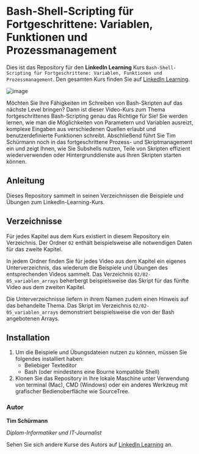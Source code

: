 # Bash-Shell-Scripting für Fortgeschrittene: Variablen, Funktionen und Prozessmanagement

Dies ist das Repository für den **LinkedIn Learning** Kurs `Bash-Shell-Scripting für Fortgeschrittene: Variablen, Funktionen und Prozessmanagement`. Den gesamten Kurs finden Sie auf [LinkedIn Learning][lil-course-url].

![image](https://user-images.githubusercontent.com/61017085/211617364-a5ae664e-0aac-4064-b587-12440ebb125c.png) 

Möchten Sie Ihre Fähigkeiten im Schreiben von Bash-Skripten auf das nächste Level bringen? Dann ist dieser Video-Kurs zum Thema fortgeschrittenes Bash-Scripting genau das Richtige für Sie! Sie werden lernen, wie man die Möglichkeiten von Parametern und Variablen ausreizt, komplexe Eingaben aus verschiedenen Quellen erlaubt und benutzerdefinierte Funktionen schreibt. Abschließend führt Sie Tim Schürmann noch in das fortgeschrittene Prozess- und Skriptmanagement ein und zeigt Ihnen, wie Sie Subshells nutzen, Teile von Skripten effizient wiederverwenden oder Hintergrunddienste aus Ihren Skripten starten können.

## Anleitung

Dieses Repository sammelt in seinen Verzeichnissen die Beispiele und Übungen zum LinkedIn-Learning-Kurs.

## Verzeichnisse

Für jedes Kapitel aus dem Kurs existiert in diesem Repository ein Verzeichnis. Der Ordner `02` enthält beispielsweise alle notwendigen Daten für das zweite Kapitel. 

In jedem Ordner finden Sie für jedes Video aus dem Kapitel ein eigenes Unterverzeichnis, das wiederum die Beispiele und Übungen des entsprechenden Videos sammelt. Das Verzeichnis `02/02-05_variablen_arrays` beherbergt beispielsweise das Skript für das fünfte Video aus dem zweiten Kapitel.

Die Unterverzeichnisse liefern in ihrem Namen zudem einen Hinweis auf das behandelte Thema. Das Skript im Verzeichnis `02/02-05_variablen_arrays` demonstriert beispielsweise die von der Bash angebotenen Arrays.

## Installation

1. Um die Beispiele und Übungsdateien nutzen zu können, müssen Sie folgendes installiert haben:
   - Beliebiger Texteditor
   - Bash (oder mindestens eine Bourne kompatible Shell)
2. Klonen Sie das Repository in Ihre lokale Maschine unter Verwendung von terminal (Mac), CMD (Windows) oder ein anderes Werkzeug mit grafischer Bedienoberfläche wie SourceTree.

### Autor

**Tim Schürmann**

_Diplom-Informatiker und IT-Journalist_

Sehen Sie sich andere Kurse des Autors auf [LinkedIn Learning](https://www.linkedin.com/learning/instructors/tim_schuermann) an.

[0]: # (Replace these placeholder URLs with actual course URLs)
[lil-course-url]: https://www.linkedin.com/learning/bash-shell-scripting-fur-fortgeschrittene-variablen-funktionen-und-prozessmanagement
